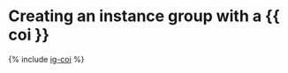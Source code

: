 # Creating an instance group with a {{ coi }}

{% include [ig-coi](../../_includes/instance-groups/create-coi-vm.md) %}

